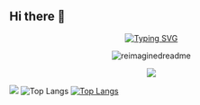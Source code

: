 ## Hi there 👋

<div align="center">
  
  [![Typing SVG](https://readme-typing-svg.herokuapp.com?color=78F7BDFF&lines=Always+Learning+,+Always+Coding)](https://git.io/typing-svg)
  
</div>

<div align="center">
  
  <img src="https://myreadme.vercel.app/api/embed/adel1046?panels=userstatistics,toprepositories,toplanguages,commitgraph" alt="reimaginedreadme" />
</div>

<div align="center">
  
  ![](https://github-profile-summary-cards.vercel.app/api/cards/profile-details?username=adel1046&theme=aura_dark) 

</div>

  ![](https://github-profile-summary-cards.vercel.app/api/cards/productive-time?username=adel1046&theme=aura_dark)
  ![Top Langs](https://github-readme-stats.vercel.app/api/top-langs/?username=adel1046&theme=aura_dark)
  [![Top Langs](https://github-readme-stats.vercel.app/api/top-langs/?username=adel1046\&theme=aura_dark&layout=pie)](https://github.com/anuraghazra/github-readme-stats)
<!--
**adel1046/adel1046** is a ✨ _special_ ✨ repository because its `README.md` (this file) appears on your GitHub profile.

Here are some ideas to get you started:

- 🔭 I’m currently working on ...
- 🌱 I’m currently learning ...
- 👯 I’m looking to collaborate on ...
- 🤔 I’m looking for help with ...
- 💬 Ask me about ...
- 📫 How to reach me: ...
- 😄 Pronouns: ...
- ⚡ Fun fact: ...
-->
